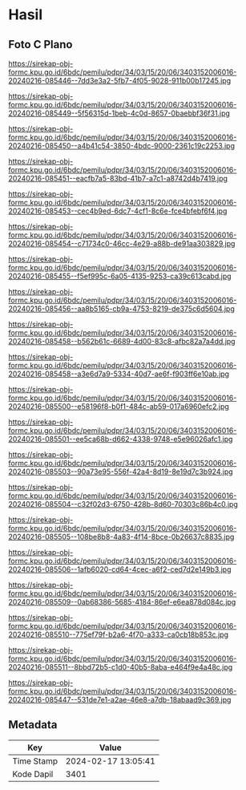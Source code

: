 # Hasil

## Foto C Plano

https://sirekap-obj-formc.kpu.go.id/6bdc/pemilu/pdpr/34/03/15/20/06/3403152006016-20240216-085446--7dd3e3a2-5fb7-4f05-9028-911b00b17245.jpg

https://sirekap-obj-formc.kpu.go.id/6bdc/pemilu/pdpr/34/03/15/20/06/3403152006016-20240216-085449--5f56315d-1beb-4c0d-8657-0baebbf36f31.jpg

https://sirekap-obj-formc.kpu.go.id/6bdc/pemilu/pdpr/34/03/15/20/06/3403152006016-20240216-085450--a4b41c54-3850-4bdc-9000-2361c19c2253.jpg

https://sirekap-obj-formc.kpu.go.id/6bdc/pemilu/pdpr/34/03/15/20/06/3403152006016-20240216-085451--eacfb7a5-83bd-41b7-a7c1-a8742d4b7419.jpg

https://sirekap-obj-formc.kpu.go.id/6bdc/pemilu/pdpr/34/03/15/20/06/3403152006016-20240216-085453--cec4b9ed-6dc7-4cf1-8c6e-fce4bfebf6f4.jpg

https://sirekap-obj-formc.kpu.go.id/6bdc/pemilu/pdpr/34/03/15/20/06/3403152006016-20240216-085454--c71734c0-46cc-4e29-a88b-de91aa303829.jpg

https://sirekap-obj-formc.kpu.go.id/6bdc/pemilu/pdpr/34/03/15/20/06/3403152006016-20240216-085455--f5ef995c-6a05-4135-9253-ca39c613cabd.jpg

https://sirekap-obj-formc.kpu.go.id/6bdc/pemilu/pdpr/34/03/15/20/06/3403152006016-20240216-085456--aa8b5165-cb9a-4753-8219-de375c6d5604.jpg

https://sirekap-obj-formc.kpu.go.id/6bdc/pemilu/pdpr/34/03/15/20/06/3403152006016-20240216-085458--b562b61c-6689-4d00-83c8-afbc82a7a4dd.jpg

https://sirekap-obj-formc.kpu.go.id/6bdc/pemilu/pdpr/34/03/15/20/06/3403152006016-20240216-085458--a3e6d7a9-5334-40d7-ae6f-f903ff6e10ab.jpg

https://sirekap-obj-formc.kpu.go.id/6bdc/pemilu/pdpr/34/03/15/20/06/3403152006016-20240216-085500--e58196f8-b0f1-484c-ab59-017a6960efc2.jpg

https://sirekap-obj-formc.kpu.go.id/6bdc/pemilu/pdpr/34/03/15/20/06/3403152006016-20240216-085501--ee5ca68b-d662-4338-9748-e5e96026afc1.jpg

https://sirekap-obj-formc.kpu.go.id/6bdc/pemilu/pdpr/34/03/15/20/06/3403152006016-20240216-085503--90a73e95-556f-42a4-8d19-8e19d7c3b924.jpg

https://sirekap-obj-formc.kpu.go.id/6bdc/pemilu/pdpr/34/03/15/20/06/3403152006016-20240216-085504--c32f02d3-6750-428b-8d60-70303c86b4c0.jpg

https://sirekap-obj-formc.kpu.go.id/6bdc/pemilu/pdpr/34/03/15/20/06/3403152006016-20240216-085505--108be8b8-4a83-4f14-8bce-0b26637c8835.jpg

https://sirekap-obj-formc.kpu.go.id/6bdc/pemilu/pdpr/34/03/15/20/06/3403152006016-20240216-085506--1afb6020-cd64-4cec-a6f2-ced7d2e149b3.jpg

https://sirekap-obj-formc.kpu.go.id/6bdc/pemilu/pdpr/34/03/15/20/06/3403152006016-20240216-085509--0ab68386-5685-4184-86ef-e6ea878d084c.jpg

https://sirekap-obj-formc.kpu.go.id/6bdc/pemilu/pdpr/34/03/15/20/06/3403152006016-20240216-085510--775ef79f-b2a6-4f70-a333-ca0cb18b853c.jpg

https://sirekap-obj-formc.kpu.go.id/6bdc/pemilu/pdpr/34/03/15/20/06/3403152006016-20240216-085511--8bbd72b5-c1d0-40b5-8aba-e464f9e4a48c.jpg

https://sirekap-obj-formc.kpu.go.id/6bdc/pemilu/pdpr/34/03/15/20/06/3403152006016-20240216-085447--531de7e1-a2ae-46e8-a7db-18abaad9c369.jpg


## Metadata

| Key        | Value               |
| ---------- | ------------------- |
| Time Stamp | 2024-02-17 13:05:41 |
| Kode Dapil | 3401                |




